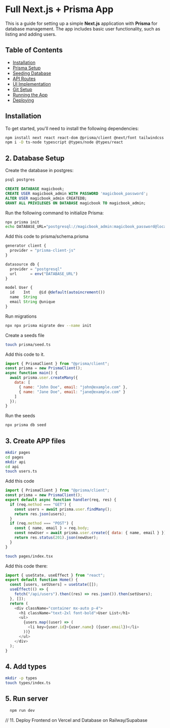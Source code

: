 # Full Next.js + Prisma App

This is a guide for setting up a simple **Next.js** application with **Prisma** for database management. The app includes basic user functionality, such as listing and adding users.

## Table of Contents

- [Installation](#installation)
- [Prisma Setup](#prisma-setup)
- [Seeding Database](#seeding-database)
- [API Routes](#api-routes)
- [UI Implementation](#ui-implementation)
- [Git Setup](#git-setup)
- [Running the App](#running-the-app)
- [Deploying](#deploying)

## Installation

To get started, you'll need to install the following dependencies:

```bash
npm install next react react-dom @prisma/client @next/font tailwindcss postcss autoprefixer
npm i -D ts-node typescript @types/node @types/react
```

## 2. Database Setup

Create the database in postgres:

```bash
psql postgres
```

```sql
CREATE DATABASE magicbook;
CREATE USER magicbook_admin WITH PASSWORD 'magicbook_password';
ALTER USER magicbook_admin CREATEDB;
GRANT ALL PRIVILEGES ON DATABASE magicbook TO magicbook_admin;
```

Run the following command to initialize Prisma:

```bash
npx prisma init
echo DATABASE_URL="postgresql://magicbook_admin:magicbook_password@localhost:5432/magicbook?schema=public" > .env
```

Add this code to prisma/schema.prisma
```js
generator client {
  provider = "prisma-client-js"
}

datasource db {
  provider = "postgresql"
  url      = env("DATABASE_URL")
}

model User {
  id    Int    @id @default(autoincrement())
  name  String
  email String @unique
}
```

Run migrations

```bash
npx npx prisma migrate dev --name init
```

Create a seeds file

```bash
touch prisma/seed.ts
```

Add this code to it.

```js
import { PrismaClient } from "@prisma/client";
const prisma = new PrismaClient();
async function main() {
  await prisma.user.createMany({
    data: [
      { name: "John Doe", email: "john@example.com" },
      { name: "Jane Doe", email: "jane@example.com" }
    ]
  });
}
```

Run the seeds

```bash
npx prisma db seed
```

## 3. Create APP files

```bash
mkdir pages
cd pages
mkdir api
cd api
touch users.ts
```
Add this code

```js
import { PrismaClient } from "@prisma/client";
const prisma = new PrismaClient();
export default async function handler(req, res) {
  if (req.method === "GET") {
    const users = await prisma.user.findMany();
    return res.json(users);
  }
  if (req.method === "POST") {
    const { name, email } = req.body;
    const newUser = await prisma.user.create({ data: { name, email } });
    return res.status(201).json(newUser);
  }
}
```

```bash
touch pages/index.tsx
```

Add this code there:

```js
import { useState, useEffect } from "react";
export default function Home() {
  const [users, setUsers] = useState([]);
  useEffect(() => {
    fetch("/api/users").then((res) => res.json()).then(setUsers);
  }, []);
  return (
    <div className="container mx-auto p-4">
      <h1 className="text-2xl font-bold">User List</h1>
      <ul>
        {users.map((user) => (
          <li key={user.id}>{user.name} ({user.email})</li>
        ))}
      </ul>
    </div>
  );
}
```

## 4. Add types

```bash
mkdir -p types
touch types/index.ts
```

## 5. Run server

```bash
  npm run dev
```
// 11. Deploy Frontend on Vercel and Database on Railway/Supabase
